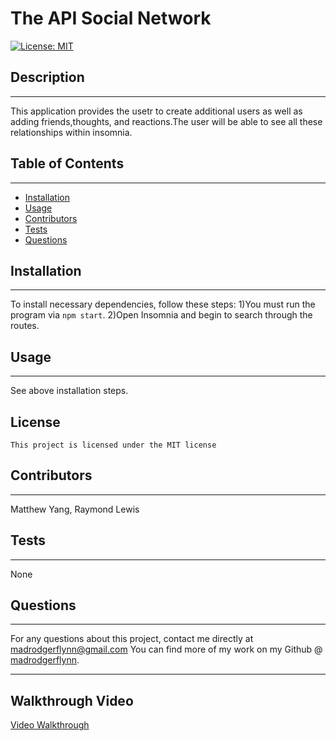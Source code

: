 # The API Social Network

[![License: MIT](https://img.shields.io/badge/License-MIT-yellow.svg)](https://opensource.org/licenses/MIT)

## Description

---

This application provides the usetr to create additional users as well as adding friends,thoughts, and reactions.The user will be able to see all these relationships within insomnia.

## Table of Contents

---

- [Installation](#installation)
- [Usage](#usage)
- [Contributors](#contributors)
- [Tests](#tests)
- [Questions](#questions)

## Installation

---

To install necessary dependencies, follow these steps:
1)You must run the program via `npm start`. 2)Open Insomnia and begin to search through the routes.

## Usage

---

See above installation steps.

## License

    This project is licensed under the MIT license

## Contributors

---

Matthew Yang, Raymond Lewis

## Tests

---

None

## Questions

---

For any questions about this project, contact me directly at madrodgerflynn@gmail.com You can find more of my work on my Github @ [madrodgerflynn](https://github.com/madrodgerflynn).

---

## Walkthrough Video

[Video Walkthrough](https://watch.screencastify.com/v/ZuxNuBTTBrH3tg1VVvbW)
